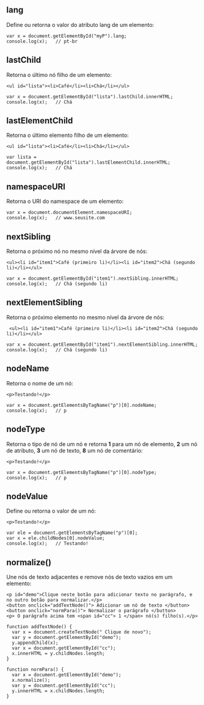 ## lang
Define ou retorna o valor do atributo lang de um elemento:

    var x = document.getElementById("myP").lang;
    console.log(x);   // pt-br
  
## lastChild
Retorna o último nó filho de um elemento:

    <ul id="lista"><li>Café</li><li>Chá</li></ul>

    var x = document.getElementById("lista").lastChild.innerHTML;
    console.log(x);   // Chá

## lastElementChild
Retorna o último elemento filho de um elemento:

    <ul id="lista"><li>Café</li><li>Chá</li></ul>

    var lista = document.getElementById("lista").lastElementChild.innerHTML;
    console.log(x);   // Chá

## namespaceURI
Retorna o URI do namespace de um elemento:

    var x = document.documentElement.namespaceURI; 
    console.log(x);   // www.seusite.com

## nextSibling
Retorna o próximo nó no mesmo nível da árvore de nós:

    <ul><li id="item1">Café (primeiro li)</li><li id="item2">Chá (segundo li)</li></ul>
    
    var x = document.getElementById("item1").nextSibling.innerHTML; 
    console.log(x);   // Chá (segundo li)

## nextElementSibling
Retorna o próximo elemento no mesmo nível da árvore de nós:

     <ul><li id="item1">Café (primeiro li)</li><li id="item2">Chá (segundo li)</li></ul>
    
    var x = document.getElementById("item1").nextElementSibling.innerHTML;
    console.log(x);   // Chá (segundo li)

## nodeName
Retorna o nome de um nó:

    <p>Testando!</p>

    var x = document.getElementsByTagName("p")[0].nodeName;
    console.log(x);   // p

## nodeType
Retorna o tipo de nó de um nó e retorna **1** para um nó de elemento, **2** um nó de atributo, **3** um nó de texto, **8** um nó de comentário:

    <p>Testando!</p>

    var x = document.getElementsByTagName("p")[0].nodeType;
    console.log(x);   // p

## nodeValue
Define ou retorna o valor de um nó:

    <p>Testando!</p>

    var ele = document.getElementsByTagName("p")[0];
    var x = ele.childNodes[0].nodeValue;  
    console.log(x);   // Testando!

## normalize()
Une nós de texto adjacentes e remove nós de texto vazios em um elemento:

    <p id="demo">Clique neste botão para adicionar texto no parágrafo, e no outro botão para normalizar.</p>
    <button onclick="addTextNode()"> Adicionar um nó de texto </button>
    <button onclick="normPara()"> Normalizar o parágrafo </button>
    <p> O parágrafo acima tem <span id="cc"> 1 </span> nó(s) filho(s).</p>
    
    function addTextNode() {
      var x = document.createTextNode(" Clique de novo");
      var y = document.getElementById("demo");
      y.appendChild(x);
      var x = document.getElementById("cc");
      x.innerHTML = y.childNodes.length;
    }

    function normPara() {
      var x = document.getElementById("demo");  
      x.normalize();
      var y = document.getElementById("cc");
      y.innerHTML = x.childNodes.length;
    }
